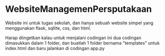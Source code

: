 # WebsiteManagemenPersputakaan

Website ini untuk tugas sekolah, dan hanya sebuah website simpel yang menggunakan flask, sqllite, css, dan html.

Harap diingetkan kalau untuk menjalani codingan ini
dua codingan dimasukkan dalam 1 folder, dan buatlah 1 folder bernama "templates" untuk index.html dan baru jalankan di codingan app.py
